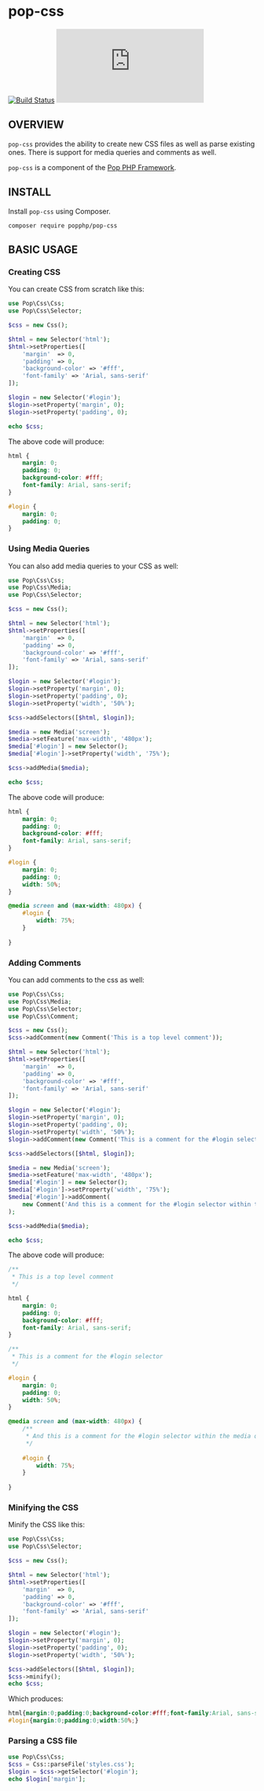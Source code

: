 pop-css
=======

[![Build Status](https://travis-ci.org/popphp/pop-css.svg?branch=master)](https://travis-ci.org/popphp/pop-css)
[![Coverage Status](http://cc.popphp.org/coverage.php?comp=pop-css)](http://cc.popphp.org/pop-css/)

OVERVIEW
--------
`pop-css` provides the ability to create new CSS files as well as parse existing ones.
There is support for media queries and comments as well.

`pop-css` is a component of the [Pop PHP Framework](http://www.popphp.org/).

INSTALL
-------

Install `pop-css` using Composer.

    composer require popphp/pop-css

BASIC USAGE
-----------

### Creating CSS

You can create CSS from scratch like this:

```php
use Pop\Css\Css;
use Pop\Css\Selector;

$css = new Css();

$html = new Selector('html');
$html->setProperties([
    'margin'  => 0,
    'padding' => 0,
    'background-color' => '#fff',
    'font-family' => 'Arial, sans-serif'
]);

$login = new Selector('#login');
$login->setProperty('margin', 0);
$login->setProperty('padding', 0);

echo $css;
```

The above code will produce:

```css
html {
    margin: 0;
    padding: 0;
    background-color: #fff;
    font-family: Arial, sans-serif;
}

#login {
    margin: 0;
    padding: 0;
}
```

### Using Media Queries

You can also add media queries to your CSS as well:

```php
use Pop\Css\Css;
use Pop\Css\Media;
use Pop\Css\Selector;

$css = new Css();

$html = new Selector('html');
$html->setProperties([
    'margin'  => 0,
    'padding' => 0,
    'background-color' => '#fff',
    'font-family' => 'Arial, sans-serif'
]);

$login = new Selector('#login');
$login->setProperty('margin', 0);
$login->setProperty('padding', 0);
$login->setProperty('width', '50%');

$css->addSelectors([$html, $login]);

$media = new Media('screen');
$media->setFeature('max-width', '480px');
$media['#login'] = new Selector();
$media['#login']->setProperty('width', '75%');

$css->addMedia($media);

echo $css;
```

The above code will produce:

```css
html {
    margin: 0;
    padding: 0;
    background-color: #fff;
    font-family: Arial, sans-serif;
}

#login {
    margin: 0;
    padding: 0;
    width: 50%;
}

@media screen and (max-width: 480px) {
    #login {
        width: 75%;
    }
    
}
```

### Adding Comments

You can add comments to the css as well:

```php
use Pop\Css\Css;
use Pop\Css\Media;
use Pop\Css\Selector;
use Pop\Css\Comment;

$css = new Css();
$css->addComment(new Comment('This is a top level comment'));

$html = new Selector('html');
$html->setProperties([
    'margin'  => 0,
    'padding' => 0,
    'background-color' => '#fff',
    'font-family' => 'Arial, sans-serif'
]);

$login = new Selector('#login');
$login->setProperty('margin', 0);
$login->setProperty('padding', 0);
$login->setProperty('width', '50%');
$login->addComment(new Comment('This is a comment for the #login selector'));

$css->addSelectors([$html, $login]);

$media = new Media('screen');
$media->setFeature('max-width', '480px');
$media['#login'] = new Selector();
$media['#login']->setProperty('width', '75%');
$media['#login']->addComment(
    new Comment('And this is a comment for the #login selector within the media query.')
);

$css->addMedia($media);

echo $css;
```

The above code will produce:

```css
/**
 * This is a top level comment
 */

html {
    margin: 0;
    padding: 0;
    background-color: #fff;
    font-family: Arial, sans-serif;
}

/**
 * This is a comment for the #login selector
 */

#login {
    margin: 0;
    padding: 0;
    width: 50%;
}

@media screen and (max-width: 480px) {
    /**
     * And this is a comment for the #login selector within the media query.
     */
    
    #login {
        width: 75%;
    }
    
}
```

### Minifying the CSS

Minify the CSS like this:

```php
use Pop\Css\Css;
use Pop\Css\Selector;

$css = new Css();

$html = new Selector('html');
$html->setProperties([
    'margin'  => 0,
    'padding' => 0,
    'background-color' => '#fff',
    'font-family' => 'Arial, sans-serif'
]);

$login = new Selector('#login');
$login->setProperty('margin', 0);
$login->setProperty('padding', 0);
$login->setProperty('width', '50%');

$css->addSelectors([$html, $login]);
$css->minify();
echo $css;
```

Which produces:

```css
html{margin:0;padding:0;background-color:#fff;font-family:Arial, sans-serif;}
#login{margin:0;padding:0;width:50%;}
```

### Parsing a CSS file

```php
use Pop\Css\Css;
$css = Css::parseFile('styles.css');
$login = $css->getSelector('#login');
echo $login['margin'];
```
